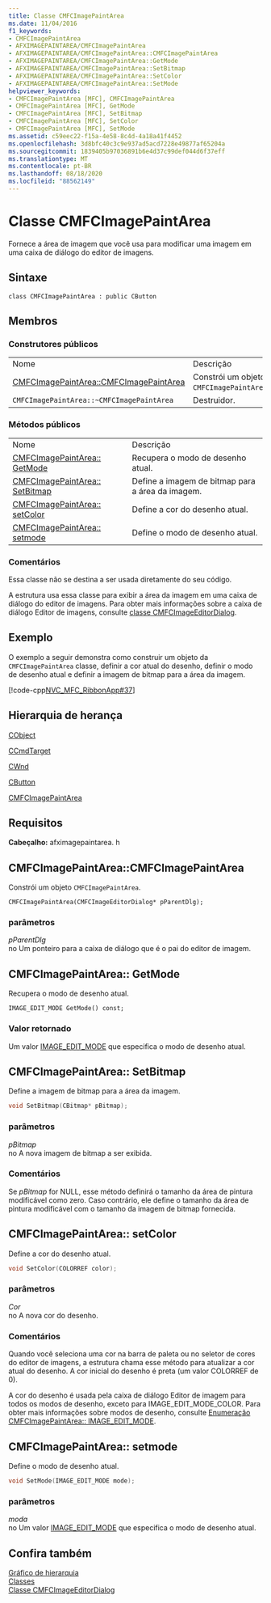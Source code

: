 ```yaml
---
title: Classe CMFCImagePaintArea
ms.date: 11/04/2016
f1_keywords:
- CMFCImagePaintArea
- AFXIMAGEPAINTAREA/CMFCImagePaintArea
- AFXIMAGEPAINTAREA/CMFCImagePaintArea::CMFCImagePaintArea
- AFXIMAGEPAINTAREA/CMFCImagePaintArea::GetMode
- AFXIMAGEPAINTAREA/CMFCImagePaintArea::SetBitmap
- AFXIMAGEPAINTAREA/CMFCImagePaintArea::SetColor
- AFXIMAGEPAINTAREA/CMFCImagePaintArea::SetMode
helpviewer_keywords:
- CMFCImagePaintArea [MFC], CMFCImagePaintArea
- CMFCImagePaintArea [MFC], GetMode
- CMFCImagePaintArea [MFC], SetBitmap
- CMFCImagePaintArea [MFC], SetColor
- CMFCImagePaintArea [MFC], SetMode
ms.assetid: c59eec22-f15a-4e58-8c4d-4a18a41f4452
ms.openlocfilehash: 3d8bfc40c3c9e937ad5acd7228e49877af65204a
ms.sourcegitcommit: 1839405b97036891b6e4d37c99def044d6f37eff
ms.translationtype: MT
ms.contentlocale: pt-BR
ms.lasthandoff: 08/18/2020
ms.locfileid: "88562149"
---
```

# <a name="cmfcimagepaintarea-class"></a>Classe CMFCImagePaintArea

Fornece a área de imagem que você usa para modificar uma imagem em uma caixa de diálogo do editor de imagens.

## <a name="syntax"></a>Sintaxe

```
class CMFCImagePaintArea : public CButton
```

## <a name="members"></a>Membros

### <a name="public-constructors"></a>Construtores públicos

|||
|-|-|
|Nome|Descrição|
|[CMFCImagePaintArea::CMFCImagePaintArea](#cmfcimagepaintarea)|Constrói um objeto `CMFCImagePaintArea`.|
|`CMFCImagePaintArea::~CMFCImagePaintArea`|Destruidor.|

### <a name="public-methods"></a>Métodos públicos

|||
|-|-|
|Nome|Descrição|
|[CMFCImagePaintArea:: GetMode](#getmode)|Recupera o modo de desenho atual.|
|[CMFCImagePaintArea:: SetBitmap](#setbitmap)|Define a imagem de bitmap para a área da imagem.|
|[CMFCImagePaintArea:: setColor](#setcolor)|Define a cor do desenho atual.|
|[CMFCImagePaintArea:: setmode](#setmode)|Define o modo de desenho atual.|

### <a name="remarks"></a>Comentários

Essa classe não se destina a ser usada diretamente do seu código.

A estrutura usa essa classe para exibir a área da imagem em uma caixa de diálogo do editor de imagens. Para obter mais informações sobre a caixa de diálogo Editor de imagens, consulte [classe CMFCImageEditorDialog](../../mfc/reference/cmfcimageeditordialog-class.md).

## <a name="example"></a>Exemplo

O exemplo a seguir demonstra como construir um objeto da `CMFCImagePaintArea` classe, definir a cor atual do desenho, definir o modo de desenho atual e definir a imagem de bitmap para a área da imagem.

[!code-cpp[NVC_MFC_RibbonApp#37](../../mfc/reference/codesnippet/cpp/cmfcimagepaintarea-class_1.cpp)]

## <a name="inheritance-hierarchy"></a>Hierarquia de herança

[CObject](../../mfc/reference/cobject-class.md)

[CCmdTarget](../../mfc/reference/ccmdtarget-class.md)

[CWnd](../../mfc/reference/cwnd-class.md)

[CButton](../../mfc/reference/cbutton-class.md)

[CMFCImagePaintArea](../../mfc/reference/cmfcimagepaintarea-class.md)

## <a name="requirements"></a>Requisitos

**Cabeçalho:** afximagepaintarea. h

## <a name="cmfcimagepaintareacmfcimagepaintarea"></a><a name="cmfcimagepaintarea"></a> CMFCImagePaintArea::CMFCImagePaintArea

Constrói um objeto `CMFCImagePaintArea`.

```
CMFCImagePaintArea(CMFCImageEditorDialog* pParentDlg);
```

### <a name="parameters"></a>parâmetros

*pParentDlg*\
no Um ponteiro para a caixa de diálogo que é o pai do editor de imagem.

## <a name="cmfcimagepaintareagetmode"></a><a name="getmode"></a> CMFCImagePaintArea:: GetMode

Recupera o modo de desenho atual.

```
IMAGE_EDIT_MODE GetMode() const;
```

### <a name="return-value"></a>Valor retornado

Um valor [IMAGE_EDIT_MODE](cmfcimagepaintarea-image-edit-mode-enumeration.md) que especifica o modo de desenho atual.

## <a name="cmfcimagepaintareasetbitmap"></a><a name="setbitmap"></a> CMFCImagePaintArea:: SetBitmap

Define a imagem de bitmap para a área da imagem.

```cpp
void SetBitmap(CBitmap* pBitmap);
```

### <a name="parameters"></a>parâmetros

*pBitmap*\
no A nova imagem de bitmap a ser exibida.

### <a name="remarks"></a>Comentários

Se *pBitmap* for NULL, esse método definirá o tamanho da área de pintura modificável como zero. Caso contrário, ele define o tamanho da área de pintura modificável com o tamanho da imagem de bitmap fornecida.

## <a name="cmfcimagepaintareasetcolor"></a><a name="setcolor"></a> CMFCImagePaintArea:: setColor

Define a cor do desenho atual.

```cpp
void SetColor(COLORREF color);
```

### <a name="parameters"></a>parâmetros

*Cor*\
no A nova cor do desenho.

### <a name="remarks"></a>Comentários

Quando você seleciona uma cor na barra de paleta ou no seletor de cores do editor de imagens, a estrutura chama esse método para atualizar a cor atual do desenho. A cor inicial do desenho é preta (um valor COLORREF de 0).

A cor do desenho é usada pela caixa de diálogo Editor de imagem para todos os modos de desenho, exceto para IMAGE_EDIT_MODE_COLOR. Para obter mais informações sobre modos de desenho, consulte [Enumeração CMFCImagePaintArea:: IMAGE_EDIT_MODE](cmfcimagepaintarea-image-edit-mode-enumeration.md).

## <a name="cmfcimagepaintareasetmode"></a><a name="setmode"></a> CMFCImagePaintArea:: setmode

Define o modo de desenho atual.

```cpp
void SetMode(IMAGE_EDIT_MODE mode);
```

### <a name="parameters"></a>parâmetros

*moda*\
no Um valor [IMAGE_EDIT_MODE](cmfcimagepaintarea-image-edit-mode-enumeration.md) que especifica o modo de desenho atual.

## <a name="see-also"></a>Confira também

[Gráfico de hierarquia](../../mfc/hierarchy-chart.md)<br/>
[Classes](../../mfc/reference/mfc-classes.md)<br/>
[Classe CMFCImageEditorDialog](../../mfc/reference/cmfcimageeditordialog-class.md)
